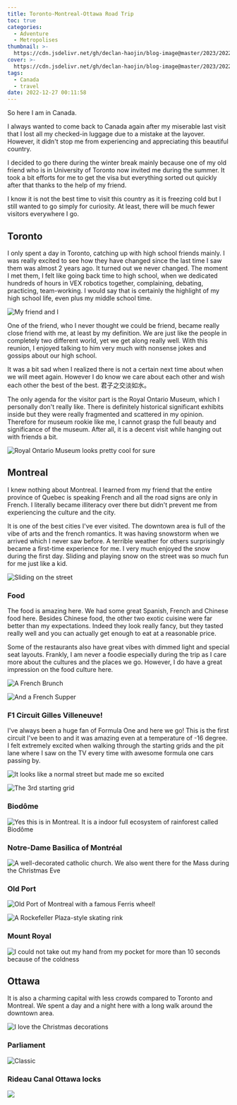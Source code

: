 ```yaml
---
title: Toronto-Montreal-Ottawa Road Trip
toc: true
categories:
  - Adventure
  - Metropolises
thumbnail: >-
  https://cdn.jsdelivr.net/gh/declan-haojin/blog-image@master/2023/20221227010259.png
cover: >-
  https://cdn.jsdelivr.net/gh/declan-haojin/blog-image@master/2023/20221227010259.png
tags:
  - Canada
  - travel
date: 2022-12-27 00:11:58
---
```


So here I am in Canada.



I always wanted to come back to Canada again after my miserable last visit that I lost all my checked-in luggage due to a mistake at the layover. However, it didn't stop me from experiencing and appreciating this beautiful country.

I decided to go there during the winter break mainly because one of my old friend who is in University of Toronto now invited me during the summer. It took a bit efforts for me to get the visa but everything sorted out quickly after that thanks to the help of my friend.

I know it is not the best time to visit this country as it is freezing cold but I still wanted to go simply for curiosity. At least, there will be much fewer visitors everywhere I go.

## Toronto

I only spent a day in Toronto, catching up with high school friends mainly. I was really excited to see how they have changed since the last time I saw them was almost 2 years ago. It turned out we never changed. The moment I met them, I felt like going back time to high school, when we dedicated hundreds of hours in VEX robotics together, complaining, debating, practicing, team-working. I would say that is certainly the highlight of my high school life, even plus my middle school time.


![My friend and I](https://cdn.jsdelivr.net/gh/declan-haojin/blog-image@master/2023/202212270142761.png)

One of the friend, who I never thought we could be friend, became really close friend with me, at least by my definition. We are just like the people in completely two different world, yet we get along really well. With this reunion, I enjoyed talking to him very much with nonsense jokes and gossips about our high school.

It was a bit sad when I realized there is not a certain next time about when we will meet again. However I do know we care about each other and wish each other the best of the best. 君子之交淡如水。

The only agenda for the visitor part is the Royal Ontario Museum, which I personally don't really like. There is definitely historical significant exhibits inside but they were really fragmented and scattered in my opinion. Therefore for museum rookie like me, I cannot grasp the full beauty and significance of the museum. After all, it is a decent visit while hanging out with friends a bit.

![Royal Ontario Museum looks pretty cool for sure](https://cdn.jsdelivr.net/gh/declan-haojin/blog-image@master/2023/202212270149066.png)

## Montreal

I knew nothing about Montreal. I learned from my friend that the entire province of Quebec is speaking French and all the road signs are only in French. I literally became illiteracy over there but didn't prevent me from experiencing the culture and the city.

It is one of the best cities I've ever visited. The downtown area is full of the vibe of arts and the french romantics. It was having snowstorm when we arrived which I never saw before. A terrible weather for others surprisingly became a first-time experience for me. I very much enjoyed the snow during the first day. Sliding and playing snow on the street was so much fun for me just like a kid.

![Sliding on the street](https://cdn.jsdelivr.net/gh/declan-haojin/blog-image@master/2023/202212270148770.png)

### Food

The food is amazing here. We had some great Spanish, French and Chinese food here. Besides Chinese food, the other two exotic cuisine were far better than my expectations. Indeed they look really fancy, but they tasted really well and you can actually get enough to eat at a reasonable price.

Some of the restaurants also have great vibes with dimmed light and special seat layouts. Frankly, I am never a foodie especially during the trip as I care more about the cultures and the places we go. However, I do have a great impression on the food culture here.

![A French Brunch](https://cdn.jsdelivr.net/gh/declan-haojin/blog-image@master/2023/202212270153215.png)

![And a French Supper](https://cdn.jsdelivr.net/gh/declan-haojin/blog-image@master/2023/202212270154788.png)

### F1 Circuit Gilles Villeneuve!

I've always been a huge fan of Formula One and here we go! This is the first circuit I've been to and it was amazing even at a temperature of -16 degree. I felt extremely excited when walking through the starting grids and the pit lane where I saw on the TV every time with awesome formula one cars passing by.

![It looks like a normal street but made me so excited](https://cdn.jsdelivr.net/gh/declan-haojin/blog-image@master/2023/202212270156396.png)

![The 3rd starting grid](https://cdn.jsdelivr.net/gh/declan-haojin/blog-image@master/2023/202212270159104.png)

### Biodôme

![Yes this is in Montreal. It is a indoor full ecosystem of rainforest called Biodôme](https://cdn.jsdelivr.net/gh/declan-haojin/blog-image@master/2023/202212270201174.png)

### Notre-Dame Basilica of Montréal

![A well-decorated catholic church. We also went there for the Mass during the Christmas Eve](https://cdn.jsdelivr.net/gh/declan-haojin/blog-image@master/2023/202212270203105.png)

### Old Port

![Old Port of Montreal with a famous Ferris wheel!](https://cdn.jsdelivr.net/gh/declan-haojin/blog-image@master/2023/202212270206953.png)

![A Rockefeller Plaza-style skating rink](https://cdn.jsdelivr.net/gh/declan-haojin/blog-image@master/2023/202212270207603.png)

### Mount Royal

![I could not take out my hand from my pocket for more than 10 seconds because of the coldness](https://cdn.jsdelivr.net/gh/declan-haojin/blog-image@master/2023/202212270208218.png)


## Ottawa

It is also a charming capital with less crowds compared to Toronto and Montreal. We spent a day and a night here with a long walk around the downtown area.

![I love the Christmas decorations](https://cdn.jsdelivr.net/gh/declan-haojin/blog-image@master/2023/202212270211325.png)

### Parliament

![Classic](https://cdn.jsdelivr.net/gh/declan-haojin/blog-image@master/2023/202212270212233.png)

### Rideau Canal Ottawa locks
![](https://cdn.jsdelivr.net/gh/declan-haojin/blog-image@master/2023/202212270213463.png)
